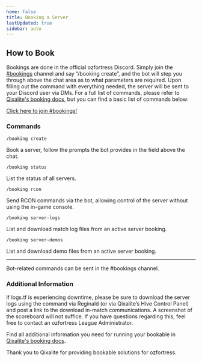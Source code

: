 ```yaml
---
home: false
title: Booking a Server
lastUpdated: true
sidebar: auto
---
```


## How to Book

Bookings are done in the official ozfortress Discord. Simply join the [#bookings](https://discord.gg/5vs4C5C) channel and say “/booking create”, and the bot will step you through above the chat area as to what parameters are required. Upon filling out the command with everything needed, the server will be sent to your Discord user via DMs. For a full list of commands, please refer to [Qixalite's booking docs](https://docs.v2.qixalite.com/guides/games/tf2/), but you can find a basic list of commands below:

[Click here to join #bookings!](https://discord.gg/5vs4C5C)

### Commands
```
/booking create
```

Book a server, follow the prompts the bot provides in the field above the chat.
```
/booking status
```

List the status of all servers.
```
/booking rcon
```

Send RCON commands via the bot, allowing control of the server without using the in-game console.
```
/booking server-logs
```

List and download match log files from an active server booking.
```
/booking server-demos
```

List and download demo files from an active server booking.

---

Bot-related commands can be sent in the #bookings channel.

### Additional Information
If logs.tf is experiencing downtime, please be sure to download the server logs using the command via Reginald (or via Qixalite’s Hive Control Panel) and post a link to the download in-match communications. A screenshot of the scoreboard will not suffice. If you have questions regarding this, feel free to contact an ozfortress League Administrator.

Find all additional information you need for running your bookable in [Qixalite's booking docs](https://docs.v2.qixalite.com/guides/games/tf2/).

Thank you to Qixalite for providing bookable solutions for ozfortress.